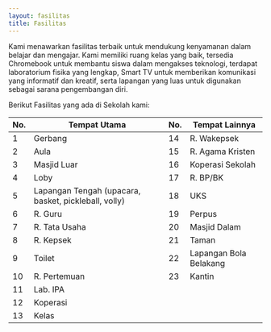 ```yaml
---
layout: fasilitas
title: Fasilitas
---
```


Kami menawarkan fasilitas terbaik untuk mendukung kenyamanan dalam belajar
dan mengajar. Kami memiliki ruang kelas yang baik, tersedia Chromebook untuk
membantu siswa dalam mengakses teknologi, terdapat laboratorium fisika yang lengkap,
Smart TV untuk memberikan komunikasi yang informatif dan kreatif, serta lapangan
yang luas untuk digunakan sebagai sarana pengembangan diri.

Berikut Fasilitas yang ada di Sekolah kami:

| No. | Tempat Utama                         | No. | Tempat Lainnya                           |
|-----|--------------------------------------|-----|------------------------------------------|
| 1   | Gerbang                              | 14  | R. Wakepsek                              |
| 2   | Aula                                 | 15  | R. Agama Kristen                         |
| 3   | Masjid Luar                          | 16  | Koperasi Sekolah                         |
| 4   | Loby                                 | 17  | R. BP/BK                                 |
| 5   | Lapangan Tengah (upacara, basket, pickleball, volly) | 18  | UKS                                     |
| 6   | R. Guru                              | 19  | Perpus                                   |
| 7   | R. Tata Usaha                        | 20  | Masjid Dalam                             |
| 8   | R. Kepsek                            | 21  | Taman                                    |
| 9   | Toilet                               | 22  | Lapangan Bola Belakang                   |
| 10  | R. Pertemuan                         | 23  | Kantin                                   |
| 11  | Lab. IPA                             |     |                                          |
| 12  | Koperasi                             |     |                                          |
| 13  | Kelas                                |     |
 
